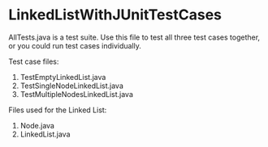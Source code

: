 # LinkedListWithJUnitTestCases

AllTests.java is a test suite. Use this file to test all three test cases together, or you could run test cases individually.

Test case files:
1. TestEmptyLinkedList.java
2. TestSingleNodeLinkedList.java
3. TestMultipleNodesLinkedList.java

Files used for the Linked List:
1. Node.java
2. LinkedList.java
